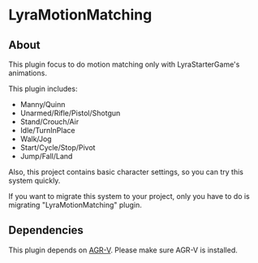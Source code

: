 # LyraMotionMatching

## About
This plugin focus to do motion matching only with LyraStarterGame's animations.

This plugin includes:
- Manny/Quinn
- Unarmed/Rifle/Pistol/Shotgun
- Stand/Crouch/Air
- Idle/TurnInPlace
- Walk/Jog
- Start/Cycle/Stop/Pivot
- Jump/Fall/Land

Also, this project contains basic character settings, so you can try this system quickly.

If you want to migrate this system to your project, only you have to do is migrating "LyraMotionMatching" plugin.

## Dependencies
This plugin depends on [AGR-V](https://fab.com/s/175c77ca6408). Please make sure AGR-V is installed.
